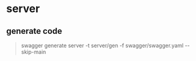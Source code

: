 # server

## generate code

> swagger generate server -t server/gen -f swagger/swagger.yaml --skip-main
